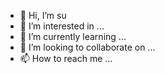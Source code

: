 - 👋 Hi, I’m su
- 👀 I’m interested in ...
- 🌱 I’m currently learning ...
- 💞️ I’m looking to collaborate on ...
- 📫 How to reach me ...

<!---
fkntsu/fkntsu is a ✨ special ✨ repository because its `README.md` (this file) appears on your GitHub profile.
You can click the Preview link to take a look at your changes.
--->
